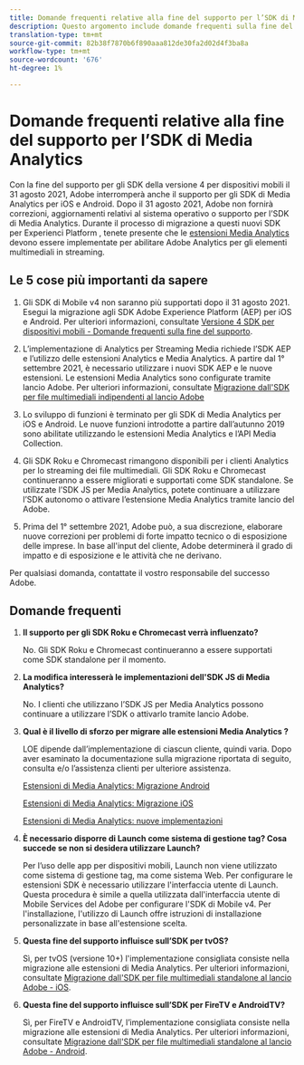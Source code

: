 ```yaml
---
title: Domande frequenti relative alla fine del supporto per l’SDK di Media Analytics
description: Questo argomento include domande frequenti sulla fine del supporto per gli SDK di Media Analytics.
translation-type: tm+mt
source-git-commit: 82b38f7870b6f890aaa812de30fa2d02d4f3ba8a
workflow-type: tm+mt
source-wordcount: '676'
ht-degree: 1%

---
```



# Domande frequenti relative alla fine del supporto per l’SDK di Media Analytics

Con la fine del supporto per gli SDK della versione 4 per dispositivi mobili il 31 agosto 2021,  Adobe interromperà anche il supporto per gli SDK di Media Analytics per iOS e Android. Dopo il 31 agosto 2021,  Adobe non fornirà correzioni, aggiornamenti relativi al sistema operativo o supporto per l’SDK di Media Analytics.  Durante il processo di migrazione a questi nuovi SDK per Experienci Platform , tenete presente che le [estensioni Media Analytics](https://aep-sdks.gitbook.io/docs/using-mobile-extensions/adobe-media-analytics) devono essere implementate per abilitare  Adobe Analytics per gli elementi multimediali in streaming.

## Le 5 cose più importanti da sapere

1. Gli SDK di Mobile v4 non saranno più supportati dopo il 31 agosto 2021. Esegui la migrazione agli SDK Adobe Experience Platform (AEP) per iOS e Android. Per ulteriori informazioni, consultate [Versione 4 SDK per dispositivi mobili - Domande frequenti sulla fine del supporto](https://aep-sdks.gitbook.io/docs/version-4-sdk-end-of-support-faq).

1. L’implementazione di Analytics per Streaming Media richiede l’SDK AEP e l’utilizzo delle estensioni Analytics e Media Analytics. A partire dal 1° settembre 2021, è necessario utilizzare i nuovi SDK AEP e le nuove estensioni.  Le estensioni Media Analytics sono configurate tramite  lancio Adobe.  Per ulteriori informazioni, consultate [Migrazione dall&#39;SDK per file multimediali indipendenti al lancio  Adobe](https://docs.adobe.com/content/help/en/media-analytics/using/sdk-implement/sdk-to-launch/sdk-to-launch-migration.html)

1. Lo sviluppo di funzioni è terminato per gli SDK di Media Analytics per iOS e Android.  Le nuove funzioni introdotte a partire dall’autunno 2019 sono abilitate utilizzando le estensioni Media Analytics e l’API Media Collection.

1. Gli SDK Roku e Chromecast rimangono disponibili per i clienti Analytics per lo streaming dei file multimediali. Gli SDK Roku e Chromecast continueranno a essere migliorati e supportati come SDK standalone.  Se utilizzate l’SDK JS per Media Analytics, potete continuare a utilizzare l’SDK autonomo o attivare l’estensione Media Analytics tramite  lancio del Adobe.

1. Prima del 1° settembre 2021,  Adobe può, a sua discrezione, elaborare nuove correzioni per problemi di forte impatto tecnico o di esposizione delle imprese. In base all&#39;input del cliente,  Adobe determinerà il grado di impatto e di esposizione e le attività che ne derivano.

Per qualsiasi domanda, contattate il vostro responsabile del successo  Adobe.

## Domande frequenti

1. **Il supporto per gli SDK Roku e Chromecast verrà influenzato? &#x200B;**

   No.  Gli SDK Roku e Chromecast continueranno a essere supportati come SDK standalone per il momento. &#x200B;
&#x200B;
1. **La modifica interesserà le implementazioni dell&#39;SDK JS di Media Analytics? &#x200B;**

   No.  I clienti che utilizzano l’SDK JS per Media Analytics possono continuare a utilizzare l’SDK o attivarlo tramite  lancio Adobe.
&#x200B;
1. **Qual è il livello di sforzo per migrare alle estensioni Media Analytics &#x200B;?**

   LOE dipende dall’implementazione di ciascun cliente, quindi varia.  Dopo aver esaminato la documentazione sulla migrazione riportata di seguito, consulta e/o l’assistenza clienti per ulteriore assistenza.

   [Estensioni di Media Analytics: Migrazione Android](https://docs.adobe.com/content/help/en/media-analytics/using/sdk-implement/sdk-to-launch/sdk-to-launch-migration-platforms/sdk-to-launch-migration-android.html)

   [Estensioni di Media Analytics: Migrazione iOS](https://docs.adobe.com/content/help/en/media-analytics/using/sdk-implement/sdk-to-launch/sdk-to-launch-migration-platforms/sdk-to-launch-migration-ios.html)

   [Estensioni di Media Analytics: nuove implementazioni](https://aep-sdks.gitbook.io/docs/using-mobile-extensions/adobe-media-analytics)

1. **È necessario disporre di Launch come sistema di gestione tag? Cosa succede se non si desidera utilizzare Launch?**

   Per l’uso delle app per dispositivi mobili, Launch non viene utilizzato come sistema di gestione tag, ma come sistema Web.  Per configurare le estensioni SDK è necessario utilizzare l&#39;interfaccia utente di Launch. Questa procedura è simile a quella utilizzata dall&#39;interfaccia utente di Mobile Services del  Adobe per configurare l&#39;SDK di Mobile v4. Per l&#39;installazione, l&#39;utilizzo di Launch offre istruzioni di installazione personalizzate in base all&#39;estensione scelta.

1. **Questa fine del supporto influisce sull’SDK per tvOS?**

   Sì, per tvOS (versione 10+) l&#39;implementazione consigliata consiste nella migrazione alle estensioni di Media Analytics.  Per ulteriori informazioni, consultate [Migrazione dall&#39;SDK per file multimediali standalone al lancio  Adobe - iOS](https://docs.adobe.com/content/help/en/media-analytics/using/sdk-implement/sdk-to-launch/sdk-to-launch-migration-platforms/sdk-to-launch-migration-ios.html).

1. **Questa fine del supporto influisce sull’SDK per FireTV e AndroidTV? &#x200B;**

   Sì, per FireTV e AndroidTV, l’implementazione consigliata consiste nella migrazione alle estensioni di Media Analytics.  Per ulteriori informazioni, consultate [Migrazione dall&#39;SDK per file multimediali standalone al lancio  Adobe - Android](https://docs.adobe.com/content/help/en/media-analytics/using/sdk-implement/sdk-to-launch/sdk-to-launch-migration-platforms/sdk-to-launch-migration-android.html).
